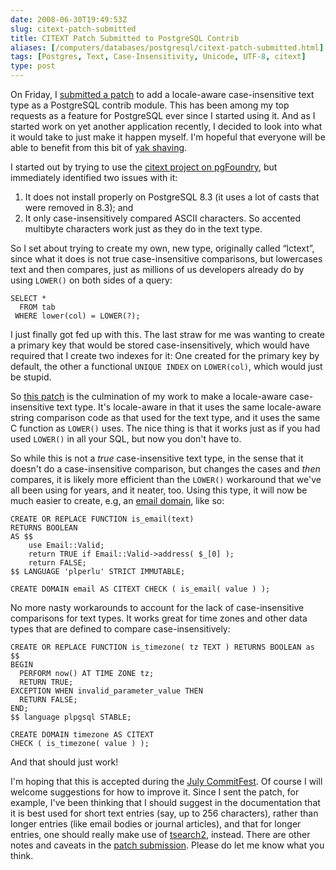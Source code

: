 ```yaml
--- 
date: 2008-06-30T19:49:53Z
slug: citext-patch-submitted
title: CITEXT Patch Submitted to PostgreSQL Contrib
aliases: [/computers/databases/postgresql/citext-patch-submitted.html]
tags: [Postgres, Text, Case-Insensitivity, Unicode, UTF-8, citext]
type: post
---
```


On Friday, I [submitted a patch] to add a locale-aware case-insensitive text
type as a PostgreSQL contrib module. This has been among my top requests as a
feature for PostgreSQL ever since I started using it. And as I started work on
yet another application recently, I decided to look into what it would take to
just make it happen myself. I'm hopeful that everyone will be able to benefit
from this bit of [yak shaving].

I started out by trying to use the [citext project on pgFoundry], but
immediately identified two issues with it:

1.  It does not install properly on PostgreSQL 8.3 (it uses a lot of casts that
    were removed in 8.3); and
2.  It only case-insensitively compared ASCII characters. So accented multibyte
    characters work just as they do in the text type.

So I set about trying to create my own, new type, originally called “lctext”,
since what it does is not true case-insensitive comparisons, but lowercases text
and then compares, just as millions of us developers already do by using
`LOWER()` on both sides of a query:

``` postgres
SELECT *
  FROM tab
 WHERE lower(col) = LOWER(?);
```

I just finally got fed up with this. The last straw for me was wanting to create
a primary key that would be stored case-insensitively, which would have required
that I create two indexes for it: One created for the primary key by default,
the other a functional `UNIQUE INDEX` on `LOWER(col)`, which would just be
stupid.

So [this patch][submitted a patch] is the culmination of my work to make a
locale-aware case-insensitive text type. It's locale-aware in that it uses the
same locale-aware string comparison code as that used for the text type, and it
uses the same C function as `LOWER()` uses. The nice thing is that it works just
as if you had used `LOWER()` in all your SQL, but now you don't have to.

So while this is not a *true* case-insensitive text type, in the sense that it
doesn't do a case-insensitive comparison, but changes the cases and *then*
compares, it is likely more efficient than the `LOWER()` workaround that we've
all been using for years, and it neater, too. Using this type, it will now be
much easier to create, e.g, an [email domain], like so:

``` postgres
CREATE OR REPLACE FUNCTION is_email(text)
RETURNS BOOLEAN
AS $$
    use Email::Valid;
    return TRUE if Email::Valid->address( $_[0] );
    return FALSE;
$$ LANGUAGE 'plperlu' STRICT IMMUTABLE;

CREATE DOMAIN email AS CITEXT CHECK ( is_email( value ) );
```

No more nasty workarounds to account for the lack of case-insensitive
comparisons for text types. It works great for time zones and other data types
that are defined to compare case-insensitively:

``` postgres
CREATE OR REPLACE FUNCTION is_timezone( tz TEXT ) RETURNS BOOLEAN as $$
BEGIN
  PERFORM now() AT TIME ZONE tz;
  RETURN TRUE;
EXCEPTION WHEN invalid_parameter_value THEN
  RETURN FALSE;
END;
$$ language plpgsql STABLE;

CREATE DOMAIN timezone AS CITEXT
CHECK ( is_timezone( value ) );
```

And that should just work!

I'm hoping that this is accepted during the [July CommitFest]. Of course I will
welcome suggestions for how to improve it. Since I sent the patch, for example,
I've been thinking that I should suggest in the documentation that it is best
used for short text entries (say, up to 256 characters), rather than longer
entries (like email bodies or journal articles), and that for longer entries,
one should really make use of [tsearch2], instead. There are other notes and
caveats in the [patch submission][submitted a patch]. Please do let me know what
you think.

  [submitted a patch]: http://archives.postgresql.org/message-id/4013F1AE-FE1B-427B-8C23-1A5681DA297E@kineticode.com
    "PATCH: CITEXT 2.0"
  [yak shaving]: http://en.wiktionary.org/wiki/yak_shaving
    "Wiktionary: “yak shaving”"
  [citext project on pgFoundry]: http://pgfoundry.org/projects/citext/
  [email domain]: http://www.varlena.com/GeneralBits/128.php
    "PostgreSQL General Bits: “Base Type using Domains”"
  [July CommitFest]: http://wiki.postgresql.org/index.php?title=CommitFest:2008-07
    "PostgreSQL CommitFest:2008-07"
  [tsearch2]: https://www.postgresql.org/docs/current/static/textsearch.html
    "PostgreSQL Documentation: Chapter 12. Full Text Search"
